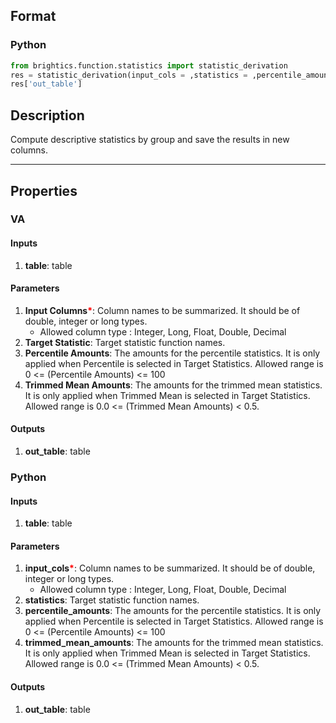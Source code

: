 ## Format
### Python
```python
from brightics.function.statistics import statistic_derivation
res = statistic_derivation(input_cols = ,statistics = ,percentile_amounts = ,trimmed_mean_amounts = )
res['out_table']
```

## Description
Compute descriptive statistics by group and save the results in new columns.

---

## Properties
### VA
#### Inputs
1. **table**: table

#### Parameters
1. **Input Columns**<b style="color:red">*</b>: Column names to be summarized. It should be of double, integer or long types.
   - Allowed column type : Integer, Long, Float, Double, Decimal
2. **Target Statistic**: Target statistic function names.
3. **Percentile Amounts**: The amounts for the percentile statistics. It is only applied when Percentile is selected in Target Statistics. Allowed range is 0 <= (Percentile Amounts) <= 100
4. **Trimmed Mean Amounts**: The amounts for the trimmed mean statistics. It is only applied when Trimmed Mean is selected in Target Statistics. Allowed range is 0.0 <= (Trimmed Mean Amounts) < 0.5.

#### Outputs
1. **out_table**: table

### Python
#### Inputs
1. **table**: table

#### Parameters
1. **input_cols**<b style="color:red">*</b>: Column names to be summarized. It should be of double, integer or long types.
   - Allowed column type : Integer, Long, Float, Double, Decimal
2. **statistics**: Target statistic function names.
3. **percentile_amounts**: The amounts for the percentile statistics. It is only applied when Percentile is selected in Target Statistics. Allowed range is 0 <= (Percentile Amounts) <= 100
4. **trimmed_mean_amounts**: The amounts for the trimmed mean statistics. It is only applied when Trimmed Mean is selected in Target Statistics. Allowed range is 0.0 <= (Trimmed Mean Amounts) < 0.5.

#### Outputs
1. **out_table**: table

